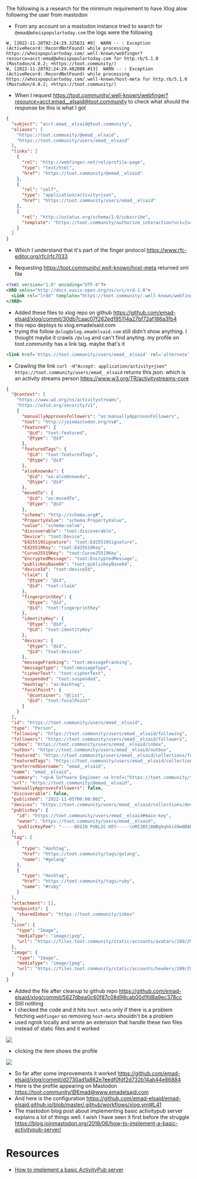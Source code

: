 The following is a research for the minimum requirement to have Xlog alow following the user from mastodon

* From any account on a mastodon instance tried to search for `@emad@whoispopulartoday.com` the logs were the following

```
W, [2022-11-28T02:24:29.325631 #9]  WARN -- : Exception (ActiveRecord::RecordNotFound) while processing https://whoispopulartoday.com/.well-known/webfinger?resource=acct:emad@whoispopulartoday.com for http.rb/5.1.0 (Mastodon/4.0.2; +https://toot.community/)
W, [2022-11-28T02:24:29.482088 #13]  WARN -- : Exception (ActiveRecord::RecordNotFound) while processing https://whoispopulartoday.com/.well-known/host-meta for http.rb/5.1.0 (Mastodon/4.0.2; +https://toot.community/)
```

* When I request https://toot.community/.well-known/webfinger?resource=acct:emad__elsaid@toot.community to check what should the response be this is what I got

```json
{
  "subject": "acct:emad__elsaid@toot.community",
  "aliases": [
    "https://toot.community/@emad__elsaid",
    "https://toot.community/users/emad__elsaid"
  ],
  "links": [
    {
      "rel": "http://webfinger.net/rel/profile-page",
      "type": "text/html",
      "href": "https://toot.community/@emad__elsaid"
    },
    {
      "rel": "self",
      "type": "application/activity+json",
      "href": "https://toot.community/users/emad__elsaid"
    },
    {
      "rel": "http://ostatus.org/schema/1.0/subscribe",
      "template": "https://toot.community/authorize_interaction?uri={uri}"
    }
  ]
}
```

* Which I understand that it's part of the finger protocol https://www.rfc-editor.org/rfc/rfc7033

* Requesting https://toot.community/.well-known/host-meta returned xml file

```xml
<?xml version="1.0" encoding="UTF-8"?>
<XRD xmlns="http://docs.oasis-open.org/ns/xri/xrd-1.0">
  <Link rel="lrdd" template="https://toot.community/.well-known/webfinger?resource={uri}"/>
</XRD>
```

* Added these files to xlog repo on github https://github.com/emad-elsaid/xlog/commit/30db7caac07f262ed195114a27bf72af186a3fb4
* this repo deploys to xlog.emadelsaid.com
* trying the follow `@xlog@xlog.emadelsaid.com` still didn't show anything. I thought maybe it crawls `/@xlog` and can't find anyting. my profile on toot.community has a link tag. maybe that's it

```html
<link href='https://toot.community/users/emad__elsaid' rel='alternate' type='application/activity+json'>
```

* Crawling the link `curl -H"Accept: application/activity+json" https://toot.community/users/emad__elsaid` returns this json. which is an activity streams person https://www.w3.org/TR/activitystreams-core

```json
{
  "@context": [
    "https://www.w3.org/ns/activitystreams",
    "https://w3id.org/security/v1",
    {
      "manuallyApprovesFollowers": "as:manuallyApprovesFollowers",
      "toot": "http://joinmastodon.org/ns#",
      "featured": {
        "@id": "toot:featured",
        "@type": "@id"
      },
      "featuredTags": {
        "@id": "toot:featuredTags",
        "@type": "@id"
      },
      "alsoKnownAs": {
        "@id": "as:alsoKnownAs",
        "@type": "@id"
      },
      "movedTo": {
        "@id": "as:movedTo",
        "@type": "@id"
      },
      "schema": "http://schema.org#",
      "PropertyValue": "schema:PropertyValue",
      "value": "schema:value",
      "discoverable": "toot:discoverable",
      "Device": "toot:Device",
      "Ed25519Signature": "toot:Ed25519Signature",
      "Ed25519Key": "toot:Ed25519Key",
      "Curve25519Key": "toot:Curve25519Key",
      "EncryptedMessage": "toot:EncryptedMessage",
      "publicKeyBase64": "toot:publicKeyBase64",
      "deviceId": "toot:deviceId",
      "claim": {
        "@type": "@id",
        "@id": "toot:claim"
      },
      "fingerprintKey": {
        "@type": "@id",
        "@id": "toot:fingerprintKey"
      },
      "identityKey": {
        "@type": "@id",
        "@id": "toot:identityKey"
      },
      "devices": {
        "@type": "@id",
        "@id": "toot:devices"
      },
      "messageFranking": "toot:messageFranking",
      "messageType": "toot:messageType",
      "cipherText": "toot:cipherText",
      "suspended": "toot:suspended",
      "Hashtag": "as:Hashtag",
      "focalPoint": {
        "@container": "@list",
        "@id": "toot:focalPoint"
      }
    }
  ],
  "id": "https://toot.community/users/emad__elsaid",
  "type": "Person",
  "following": "https://toot.community/users/emad__elsaid/following",
  "followers": "https://toot.community/users/emad__elsaid/followers",
  "inbox": "https://toot.community/users/emad__elsaid/inbox",
  "outbox": "https://toot.community/users/emad__elsaid/outbox",
  "featured": "https://toot.community/users/emad__elsaid/collections/featured",
  "featuredTags": "https://toot.community/users/emad__elsaid/collections/tags",
  "preferredUsername": "emad__elsaid",
  "name": "emad__elsaid",
  "summary": "<p>A Software Engineer <a href=\"https://toot.community/tags/Ruby\" class=\"mention hashtag\" rel=\"tag\">#<span>Ruby</span></a> <a href=\"https://toot.community/tags/Golang\" class=\"mention hashtag\" rel=\"tag\">#<span>Golang</span></a><br />🇪🇬 Egyptian 📷 Youtuber 🎮 Casual gamer and 🚀 Sci-Fi addict<br />My opinions are my own</p>",
  "url": "https://toot.community/@emad__elsaid",
  "manuallyApprovesFollowers": false,
  "discoverable": false,
  "published": "2022-11-05T00:00:00Z",
  "devices": "https://toot.community/users/emad__elsaid/collections/devices",
  "publicKey": {
    "id": "https://toot.community/users/emad__elsaid#main-key",
    "owner": "https://toot.community/users/emad__elsaid",
    "publicKeyPem": "-----BEGIN PUBLIC KEY-----\nMIIBIjANBgkqhkiG9w0BAQEFAAOCAQ8AMIIBCgKCAQEAzde2MpFVF2HpkNBzvC92\njwEx4T7BBqUULLj37sTkUj3j87shXNBq03GLLjYmTewtVRlePvQOUEvFyNljNYdT\nZjhhad2lKEGTb4mYhCNtZBqx456Lo+8RiBY/JQTwmqtfh6CLZGZ4jzv2i3W9tv5e\nU7qV8CUO+LALWD/QyIE+WiT4iZ50gc9EPD3YG0wkREDH0wmmoYbifRekAMBZyEad\n6W7VpzjDe7gJug0fOllgfwY2aCN73OBLga6Gj1cJI+j4qxG66OdFeGGDRrZU2p0t\nMJW3zfdBEiPGwJ510P5Yieb0WeAquGcsukPbZsPD7a+bm7Bk9Uk7craKUFnR98wV\n1wIDAQAB\n-----END PUBLIC KEY-----\n"
  },
  "tag": [
    {
      "type": "Hashtag",
      "href": "https://toot.community/tags/golang",
      "name": "#golang"
    },
    {
      "type": "Hashtag",
      "href": "https://toot.community/tags/ruby",
      "name": "#ruby"
    }
  ],
  "attachment": [],
  "endpoints": {
    "sharedInbox": "https://toot.community/inbox"
  },
  "icon": {
    "type": "Image",
    "mediaType": "image/jpeg",
    "url": "https://files.toot.community/static/accounts/avatars/109/293/903/126/839/684/original/2e879ecd79c7238c.jpg"
  },
  "image": {
    "type": "Image",
    "mediaType": "image/jpeg",
    "url": "https://files.toot.community/static/accounts/headers/109/293/903/126/839/684/original/96510da372657af0.jpg"
  }
}
```

* Added the file after cleanup to github repo https://github.com/emad-elsaid/xlog/commit/5627dbea0c60f87c08d98cab00d1fd8a9ec378cc
* Still nothing
* I checked the code and it hits `host-meta` only if there is a problem fetching `webfinger` so removing `host-meta` shouldn't be a problem
* used ngrok locally and wrote an extension that handle these two files instead of static files and it worked

![](/public/bbc73ef39594cacbb836fa0e4fcabbd4e0e20f7656b06ab551d8c5c17b09d800.png)

* clicking the item shows the profile

![](/public/3f27d9c5cd0f75a8a4c13abd1bc726a185d1d9c8caeb9ce62b7263219e94af06.png)

* So far after some improvements it worked https://github.com/emad-elsaid/xlog/commit/d2730ad1a862e7eedf0fdf2d732b14ab44e86884
* Here is the profile appearing on Mastodon https://toot.community/@Emad@www.emadelsaid.com
* And here is the configuration https://github.com/emad-elsaid/emad-elsaid.github.io/blob/master/.github/workflows/xlog.yml#L41
* The mastodon blog post about implementing basic activitypub server explains a lot of things well. I wish I have seen it first before the struggle https://blog.joinmastodon.org/2018/06/how-to-implement-a-basic-activitypub-server/


# Resources

* [How to implement a basic ActivityPub server](https://blog.joinmastodon.org/2018/06/how-to-implement-a-basic-activitypub-server/)